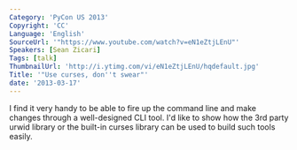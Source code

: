 ```yaml
---
Category: 'PyCon US 2013'
Copyright: 'CC'
Language: 'English'
SourceUrl: '"https://www.youtube.com/watch?v=eN1eZtjLEnU"'
Speakers: [Sean Zicari]
Tags: [talk]
ThumbnailUrl: 'http://i.ytimg.com/vi/eN1eZtjLEnU/hqdefault.jpg'
Title: '"Use curses, don''t swear"'
date: '2013-03-17'
---
```

I find it very handy to be able to fire up the command line and make changes through a well-designed CLI tool. I'd like to show how the 3rd party urwid library or the built-in curses library can be used to build such tools easily.